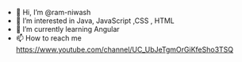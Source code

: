 - 👋 Hi, I’m @ram-niwash
- 👀 I’m interested in Java, JavaScript ,CSS , HTML 
- 🌱 I’m currently learning Angular 
- 📫 How to reach me https://www.youtube.com/channel/UC_UbJeTgmOrGiKfeSho3TSQ
